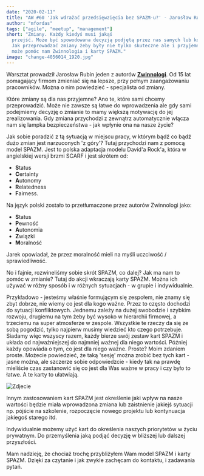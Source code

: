 ```yaml
---
date: "2020-02-11"
title: "AW #60 'Jak wdrażać przedsięwzięcia bez SPAZM-u?' - Jarosław Rubin"
author: "mfordas"
tags: ["agile", "meetup", "management"]
short: "Zmiany. Każdy kiedyś musi jakąś
  przejść. Może być spowodowana decyzją podjętą przez nas samych lub kogoś innego.
  Jak przeprowadzać zmiany żeby były nie tylko skuteczne ale i przyjemne? W tym
  może pomóc nam Zwinnologia i karty SPAZM."
image: "change-4056014_1920.jpg"
---
```


<div>
                            <p>Warsztat prowadził Jarosław Rubin jeden z
                                autorów <a href='http://www.mtbiznes.pl/b2409-zwinnologia.htm'
                                    target='_blank'><b>Zwinnologi</b></a>. Od 15 lat pomagający firmom zmieniać się na
                                lepsze, przy pełnym
                                zaangażowaniu pracowników. Można o nim powiedzieć - specjalista od zmiany.
                            </p>
                            <p>Które zmiany są dla nas przyjemne? Ano te,
                                które sami chcemy przeprowadzić. Może nie zawsze są łatwe do wprowadzenia ale gdy sami
                                podejmiemy decyzję o zmianie to mamy większą motywację do jej zrealizowania. Gdy zmiana
                                przychodzi z zewnątrz automatycznie włącza nam się lampka bezpieczeństwa - jak wpłynie
                                ona na nasze życie?
                            </p>
                            <p>
                                Jak sobie poradzić z tą sytuacją w miejscu pracy, w którym bądź co bądź dużo zmian
                                jest narzuconych 'z góry'? Tutaj przychodzi nam z pomocą model SPAZM. Jest to polska
                                adaptacja
                                modelu David'a Rock'a, która w angielskiej wersji brzmi SCARF i jest skrótem od:
                                <ul>
                                    <li><b>S</b>tatus</li>
                                    <li><b>C</b>ertainty</li>
                                    <li><b>A</b>utonomy</li>
                                    <li><b>R</b>elatedness</li>
                                    <li><b>F</b>airness.</li>
                                </ul>
                            </p>
                            <p>
                                Na język polski zostało to przetłumaczone przez autorów Zwinnologi jako:
                                <ul>
                                    <li><b>S</b>tatus</li>
                                    <li><b>P</b>ewność</li>
                                    <li><b>A</b>utonomia</li>
                                    <li><b>Z</b>wiązki</li>
                                    <li><b>M</b>oralność</li>
                                </ul>
                                Jarek opowiadał, że przez moralność mieli na myśli uczciwość / sprawiedliwość.
                            </p>
                            <p>
                                No i fajnie, rozwineliśmy sobie skrót SPAZM, co dalej? Jak ma nam to pomóc w zmianie?
                                Tutaj do akcji wkraczają karty SPAZM. Można ich używać w różny sposób i w różnych
                                sytuacjach - w grupie i indywidualnie.
                            </p>
                            <p>
                                Przykładowo - jesteśmy właśnie formującym się zespołem, nie znamy się zbyt dobrze, nie
                                wiemy co jest dla kogo ważne. Przez to często dochodzi do sytuacji konfliktowych.
                                Jednemu zależy na dużej swobodzie i szybkim rozwoju, drugiemu na tym żeby być wysoko w
                                hierarchii firmowej, a trzeciemu na super atmosferze w zespole. Wszystkie te rzeczy da
                                się ze sobą pogodzić, tylko najpierw musimy wiedzieć kto czego potrzebuje. Siadamy więc
                                wszyscy razem, każdy bierze swój zestaw kart SPAZM i układa od najważniejszej do
                                najmniej ważnej dla niego wartości. Później każdy opowiada o tym, co jest dla niego
                                ważne. Proste? Moim zdaniem proste. Możecie powiedzieć, że taką 'sesję' można
                                zrobić bez tych kart - jasne można, ale szczerze sobie odpowiedzcie - kiedy tak na
                                prawdę
                                mieliście czas zastanowić się co jest dla Was ważne w pracy i czy było to łatwe. A te
                                karty to ułatwiają.
                            </p>
                            <div class="blogPicturesContainer">
                                <img src="/images/aw60_spazm.jpg" alt="Zdjecie"/></div>
                            <div>
                                <p>
                                    Innym zastosowaniem kart SPAZM jest określenie jaki wpływ na nasze wartości będzie
                                    miała wprowadzona zmiana lub zaistnienie jakiejś sytuacji np. pójście na szkolenie,
                                    rozpoczęcie nowego projektu lub kontynuacja jakiegoś starego itd.
                                </p>
                                <p >
                                    Indywidualnie możemy użyć kart do określenia naszych priorytetów w życiu prywatnym.
                                    Do przemyślenia jaką podjąć decyzję w bliższej lub dalszej przyszłości.
                                </p>
                                <p>
                                    Mam nadzieję, że chociaż trochę przybliżyłem Wam model SPAZM i karty SPAZM. Dzięki
                                    za czytanie i jak zwykle zachęcam do kontaktu, i zadawania pytań.
                                </p>
                            </div>
                            </div>
